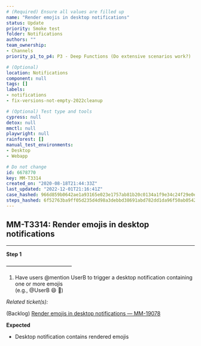 ```yaml
---
# (Required) Ensure all values are filled up
name: "Render emojis in desktop notifications"
status: Update
priority: Smoke test
folder: Notifications
authors: ""
team_ownership:
- Channels
priority_p1_to_p4: P3 - Deep Functions (Do extensive scenarios work?)

# (Optional)
location: Notifications
component: null
tags: []
labels:
- notifications
- fix-versions-not-empty-2022cleanup

# (Optional) Test type and tools
cypress: null
detox: null
mmctl: null
playwright: null
rainforest: []
manual_test_environments:
- Desktop
- Webapp

# Do not change
id: 6678770
key: MM-T3314
created_on: "2020-08-18T21:44:33Z"
last_updated: "2022-12-01T21:16:41Z"
case_hashed: 966d859b0642ae1a93165e023e1757ab81b20c0134a1f9e34c24f29e0ef6b4f0f0029035bfb401039daf8589bf412250
steps_hashed: 6f52763ba9ff05d235d4d98a3debbd38691abd782dd1da96f50ab05426f5cfd282ce82bc44095565a62b7aec310f1ebc
---
```


<!-- (Auto-generated) Based on frontmatter's "key" and "name" -->

## MM-T3314: Render emojis in desktop notifications

---

**Step 1**

–––––––––––––––––––––––––

1. Have users @mention UserB to trigger a desktop notification containing one or more emojis
   \
   (e.g., @UserB :smile: :tada:)

_Related ticket(s):_

(Backlog) [Render emojis in desktop notifications — MM-19078](https://mattermost.atlassian.net/browse/MM-19078)

**Expected**

- Desktop notification contains rendered emojis
